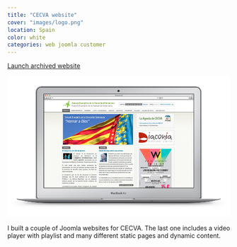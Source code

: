 ```yaml
---
title: "CECVA website"
cover: "images/logo.png"
location: Spain
color: white
categories: web joomla customer
---
```


<p class="align-center">
<a class="btn" href="http://cecva.herokuapp.com" target="_blank">Launch archived website</a>
</p>

![](./images/1.jpg)

I built a couple of Joomla websites for CECVA. The last one includes a video player with playlist and many different static pages and dynamic content.
